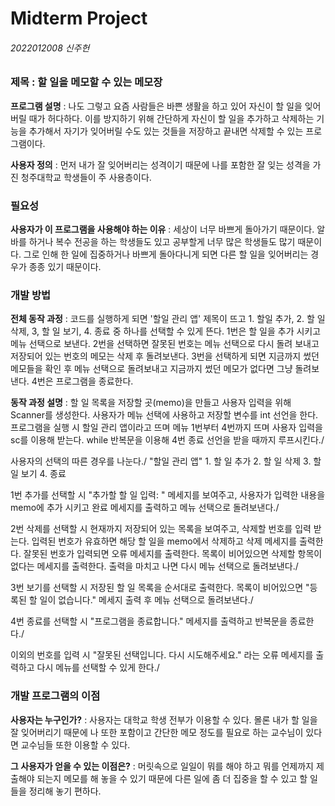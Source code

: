 # Midterm Project

###### 2022012008 신주헌
### 제목 : 할 일을 메모할 수 있는 메모장 

**프로그램 설명** : 나도 그렇고 요즘 사람들은 바쁜 생활을 하고 있어 자신이 할 일을 잊어버릴 때가 허다하다. 이를 방지하기 위해 간단하게 자신이 할 일을 추가하고 삭제하는 기능을 추가해서 자기가 잊어버릴 수도 있는 것들을 저장하고 끝내면 삭제할 수 있는 프로그램이다.

**사용자 정의** : 먼저 내가 잘 잊어버리는 성격이기 때문에 나를 포함한 잘 잊는 성격을 가진 청주대학교 학생들이 주 사용층이다. 

### 필요성

**사용자가 이 프로그램을 사용해야 하는 이유** : 세상이 너무 바쁘게 돌아가기 때문이다. 알바를 하거나 복수 전공을 하는 학생들도 있고 공부할게 너무 많은 학생들도 많기 때문이다. 그로 인해 한 일에 집중하거나 바쁘게 돌아다니게 되면 다른 할 일을 잊어버리는 경우가 종종 있기 때문이다.

### 개발 방법

**전체 동작 과정** : 코드를 실행하게 되면 '할일 관리 앱' 제목이 뜨고 1. 할일 추가, 2. 할 일 삭제, 3, 할 일 보기, 4. 종료 중 하나를 선택할 수 있게 뜬다. 1번은 할 일을 추가 시키고 메뉴 선택으로 보낸다. 2번을 선택하면 잘못된 번호는 메뉴 선택으로 다시 돌려 보내고 저장되어 있는 번호의 메모는 삭제 후 돌려보낸다. 3번을 선택하게 되면 지금까지 썼던 메모들을 확인 후 메뉴 선택으로 돌려보내고 지금까지 썼던 메모가 없다면 그냥 돌려보낸다. 4번은 프로그램을 종료한다.

**동작 과정 설명** : 할 일 목록을 저장할 곳(memo)을 만들고 사용자 입력을 위해 Scanner를 생성한다. 사용자가 메뉴 선택에 사용하고 저장할 변수를 int 선언을 한다. 프로그램을 실행 시 할일 관리 앱이라고 뜨며 메뉴 1번부터 4번까지 뜨며 사용자 입력을 sc를 이용해 받는다. while 반복문을 이용해 4번 종료 선언을 받을 때까지 루프시킨다./

사용자의 선택의 따른 경우를 나눈다./
"할일 관리 앱"
	1. 할 일 추가
	2. 할 일 삭제
	3. 할 일 보기
	4. 종료

1번 추가를 선택할 시 "추가할 할 일 입력: " 메세지를 보여주고, 사용자가 입력한 내용을 memo에 추가 시키고 완료 메세지를 출력하고 메뉴 선택으로 돌려보낸다./

2번 삭제를 선택할 시 현재까지 저장되어 있는 목록을 보여주고, 삭제할 번호를 입력 받는다. 입력된 번호가 유효하면 해당 할 일을 memo에서 삭제하고 삭제 메세지를 출력한다. 잘못된 번호가 입력되면 오류 메세지를 출력한다. 목록이 비어있으면 삭제할 항목이 없다는 메세지를 출력한다. 출력을 마치고 나면 다시 메뉴 선택으로 돌려보낸다./

3번 보기를 선택할 시 저장된 할 일 목록을 순서대로 출력한다. 목록이 비어있으면 "등록된 할 일이 없습니다." 메세지 출력 후 메뉴 선택으로 돌려보낸다./

4번 종료를 선택할 시 "프로그램을 종료합니다." 메세지를 출력하고 반복문을 종료한다./

이외의 번호를 입력 시 "잘못된 선택입니다. 다시 시도해주세요." 라는 오류 메세지를 출력하고 다시 메뉴를 선택할 수 있게 한다./

### 개발 프로그램의 이점

**사용자는 누구인가?** : 사용자는 대학교 학생 전부가 이용할 수 있다. 몰론 내가 할 일을 잘 잊어버리기 때문에 나 또한 포함이고 간단한 메모 정도를 필요로 하는 교수님이 있다면 교수님들 또한 이용할 수 있다.

**그 사용자가 얻을 수 있는 이점은?** : 머릿속으로 일일이 뭐를 해야 하고 뭐를 언제까지 제출해야 되는지 메모를 해 놓을 수 있기 때문에 다른 일에 좀 더 집중을 할 수 있고 할 일들을 정리해 놓기 편하다.



